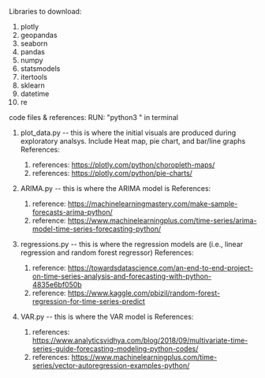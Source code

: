 Libraries to download:
1. plotly
2. geopandas
3. seaborn
3. pandas
4. numpy
5. statsmodels
6. itertools
7. sklearn
8. datetime
9. re


code files & references:
RUN:  "python3 <file name>"  in terminal

1. plot_data.py -- this is where the initial visuals are produced during exploratory analsys. Include Heat map, pie chart, and bar/line graphs
References:
 	1. references: https://plotly.com/python/choropleth-maps/
	2. references: https://plotly.com/python/pie-charts/

2. ARIMA.py -- this is where the ARIMA model is 
References:
	1. reference: https://machinelearningmastery.com/make-sample-forecasts-arima-python/
	2. reference: https://www.machinelearningplus.com/time-series/arima-model-time-series-forecasting-python/

3. regressions.py -- this is where the regression models are (i.e., linear regression and random forest regressor)
References:
	1. reference: https://towardsdatascience.com/an-end-to-end-project-on-time-series-analysis-and-forecasting-with-python-4835e6bf050b
	2. reference: https://www.kaggle.com/pbizil/random-forest-regression-for-time-series-predict

4. VAR.py -- this is where the VAR model is
References:
	1. references: https://www.analyticsvidhya.com/blog/2018/09/multivariate-time-series-guide-forecasting-modeling-python-codes/
	2. references: https://www.machinelearningplus.com/time-series/vector-autoregression-examples-python/